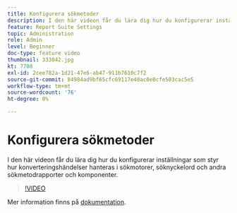 ```yaml
---
title: Konfigurera sökmetoder
description: I den här videon får du lära dig hur du konfigurerar inställningar som styr hur konverteringshändelser hanteras i sökmotorer, söknyckelord och andra sökmetodrapporter och komponenter.
feature: Report Suite Settings
topic: Administration
role: Admin
level: Beginner
doc-type: feature video
thumbnail: 333042.jpg
kt: 7708
exl-id: 2cee782a-1d21-47e6-ab47-911b7610c7f2
source-git-commit: 84984ad9bf65cfc69117e40ac0e0cfe503cac5e5
workflow-type: tm+mt
source-wordcount: '76'
ht-degree: 0%

---
```


# Konfigurera sökmetoder

I den här videon får du lära dig hur du konfigurerar inställningar som styr hur konverteringshändelser hanteras i sökmotorer, söknyckelord och andra sökmetodrapporter och komponenter.

>[!VIDEO](https://video.tv.adobe.com/v/333042/?quality=12&learn=on)

Mer information finns på [dokumentation](https://experienceleague.adobe.com/docs/analytics/admin/admin-tools/finding-methods.html).
